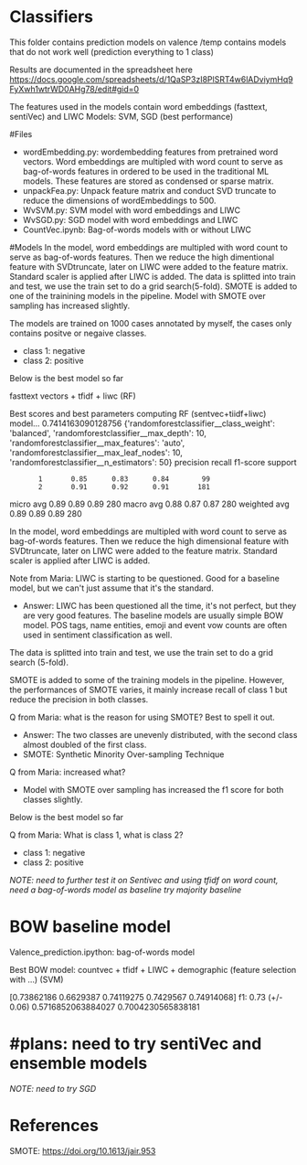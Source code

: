 # Classifiers

This folder contains prediction models on valence 
/temp contains models that do not work well (prediction everything to 1 class)

Results are documented in the spreadsheet here
https://docs.google.com/spreadsheets/d/1QaSP3zI8PlSRT4w6lADviymHq9FyXwh1wtrWD0AHg78/edit#gid=0

The features used in the models contain word embeddings (fasttext, sentiVec) and LIWC
Models: SVM, SGD (best performance)


#Files
* wordEmbedding.py: wordembedding features from pretrained word vectors. Word embeddings are multipled with word count to serve as bag-of-words features in ordered to be used in the traditional ML models. These features are stored as condensed or sparse matrix. 
* unpackFea.py: Unpack feature matrix and conduct SVD truncate to reduce the dimensions of wordEmbeddings to 500.
* WvSVM.py: SVM model with word embeddings and LIWC
* WvSGD.py: SGD model with word embeddings and LIWC
* CountVec.ipynb: Bag-of-words models with or without LIWC


#Models
In the model, word embeddings are multipled with word count to serve as bag-of-words features. Then we reduce the high dimentional feature with SVDtruncate, later on LIWC were added to the feature matrix. Standard scaler is applied after LIWC is added. The data is splitted into train and test, we use the train set to do a grid search(5-fold). SMOTE is added to one of the trainining models in the pipeline. Model with SMOTE over sampling has increased slightly. 

The models are trained on 1000 cases annotated by myself, the cases only contains positve or negaive classes.
* class 1: negative
* class 2: positive 

Below is the best model so far

fasttext vectors + tfidf + liwc (RF)

Best scores and best parameters
computing RF (sentvec+tiidf+liwc) model...
0.7414163090128756
{'randomforestclassifier__class_weight': 'balanced', 'randomforestclassifier__max_depth': 10, 'randomforestclassifier__max_features': 'auto', 'randomforestclassifier__max_leaf_nodes': 10, 'randomforestclassifier__n_estimators': 50}
              precision    recall  f1-score   support

           1       0.85      0.83      0.84        99
           2       0.91      0.92      0.91       181

   micro avg       0.89      0.89      0.89       280
   macro avg       0.88      0.87      0.87       280
weighted avg       0.89      0.89      0.89       280


In the model, word embeddings are multipled with word count to serve as bag-of-words features. Then we reduce the high dimensional feature with SVDtruncate, later on LIWC were added to the feature matrix. Standard scaler is applied after LIWC is added. 

Note from Maria: LIWC is starting to be questioned. Good for a baseline model, but we can't just assume that it's the standard. 

* Answer: LIWC has been questioned all the time, it's not perfect, but they are very good features. The baseline models are usually simple BOW model. POS tags, name entities, emoji and event vow counts are often used in sentiment classification as well.

The data is splitted into train and test, we use the train set to do a grid search (5-fold). 

SMOTE is added to some of the training models in the pipeline. However, the performances of SMOTE varies, it mainly increase recall of class 1 but reduce the precision in both classes.

Q from Maria: what is the reason for using SMOTE? Best to spell it out. 

* Answer: The two classes are unevenly distributed, with the second class almost doubled of the first class.
* SMOTE: Synthetic Minority Over-sampling Technique 

Q from Maria: increased what? 

* Model with SMOTE over sampling has increased the f1 score for both classes slightly.

Below is the best model so far

Q from Maria: What is class 1, what is class 2? 
* class 1: negative
* class 2: positive 

*NOTE: need to further test it on Sentivec and using tfidf on word count, need a bag-of-words model as baseline*
*try majority baseline*


# BOW baseline model
Valence_prediction.ipython: bag-of-words model 

Best BOW model:
countvec + tfidf + LIWC  + demographic (feature selection with ...) (SVM)

[0.73862186 0.6629387  0.74119275 0.7429567  0.74914068]
f1: 0.73 (+/- 0.06)
0.5716852063884027
0.7004230565838181


#plans: need to try sentiVec and ensemble models
=======
*NOTE: need to try SGD*

# References

SMOTE: https://doi.org/10.1613/jair.953


